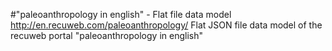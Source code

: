 #"paleoanthropology in english" - Flat file data model
http://en.recuweb.com/paleoanthropology/
Flat JSON file data model of the recuweb portal "paleoanthropology in english"
